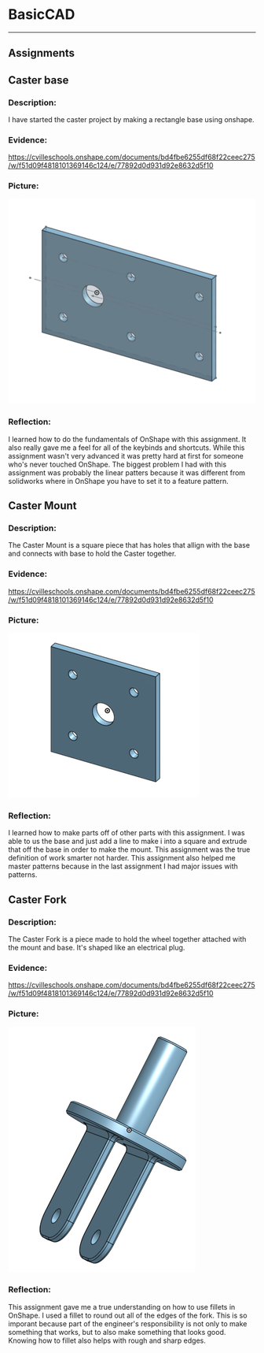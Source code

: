 # BasicCAD 

---

## Assignments



## Caster base

### Description:
I have started the caster project by making a rectangle base using onshape. 

### Evidence:
https://cvilleschools.onshape.com/documents/bd4fbe6255df68f22ceec275/w/f51d09f4818101369146c124/e/77892d0d931d92e8632d5f10

### Picture: 
![Caster Base](CasterBase.png)

### Reflection:
I learned how to do the fundamentals of OnShape with this assignment. It also really gave me a feel for all of the keybinds and shortcuts. While this assignment wasn't very advanced it was pretty hard at first for someone who's never touched OnShape. The biggest problem I had with this assignment was probably the linear patters because it was different from solidworks where in OnShape you have to set it to a feature pattern.



## Caster Mount

### Description:
The Caster Mount is a square piece that has holes that allign with the base and connects with base to hold the Caster together.

### Evidence:
https://cvilleschools.onshape.com/documents/bd4fbe6255df68f22ceec275/w/f51d09f4818101369146c124/e/77892d0d931d92e8632d5f10

### Picture: 
![Caster Mount](CasterMount.png)

### Reflection:
I learned how to make parts off of other parts with this assignment. I was able to us the base and just add a line to make i into a square and extrude that off the base in order to make the mount. This assignment was the true definition of work smarter not harder. This assignment also helped me master patterns because in the last assignment I had major issues with patterns.



## Caster Fork

### Description:
The Caster Fork is a piece made to hold the wheel together attached with the mount and base. It's shaped like an electrical plug.

### Evidence:
https://cvilleschools.onshape.com/documents/bd4fbe6255df68f22ceec275/w/f51d09f4818101369146c124/e/77892d0d931d92e8632d5f10

### Picture: 
![Caster Fork](CasterFork.png)

### Reflection:
This assignment gave me a true understanding on how to use fillets in OnShape. I used a fillet to round out all of the edges of the fork. This is so imporant because part of the engineer's responsibility is not only to make something that works, but to also make something that looks good. Knowing how to fillet also helps with rough and sharp edges.
